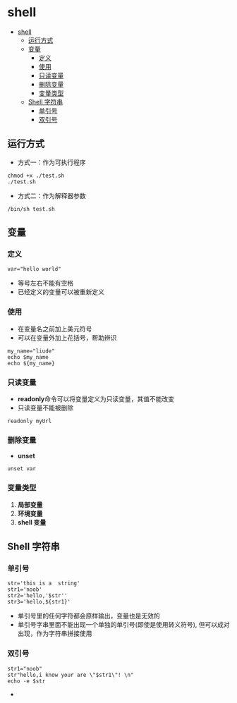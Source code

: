 # shell

- [shell](#shell)
  - [运行方式](#运行方式)
  - [变量](#变量)
    - [定义](#定义)
    - [使用](#使用)
    - [只读变量](#只读变量)
    - [删除变量](#删除变量)
    - [变量类型](#变量类型)
  - [Shell 字符串](#shell-字符串)
    - [单引号](#单引号)
    - [双引号](#双引号)

## 运行方式

- 方式一：作为可执行程序

```shell
chmod +x ./test.sh
./test.sh
```

- 方式二：作为解释器参数

```shell
/bin/sh test.sh
```

## 变量

### 定义

```shell
var="hello world"
```

- 等号左右不能有空格
- 已经定义的变量可以被重新定义

### 使用

- 在变量名之前加上美元符号
- 可以在变量外加上花括号，帮助辨识

```shell
my_name="liude"
echo $my_name
echo ${my_name}
```

### 只读变量

- **readonly**命令可以将变量定义为只读变量，其值不能改变
- 只读变量不能被删除

```shell
readonly myUrl
```

### 删除变量

- **unset**

```shell
unset var
```

### 变量类型

1. **局部变量**
2. **环境变量**
3. **shell 变量**

## Shell 字符串

### 单引号

```shell
str='this is a  string'
str1='noob'
str2='hello,'$str''
str3='hello,${str1}'
```

- 单引号里的任何字符都会原样输出，变量也是无效的
- 单引号字串里面不能出现一个单独的单引号(即使是使用转义符号), 但可以成对出现，作为字符串拼接使用

### 双引号

```shell
str1="noob"
str"hello,i know your are \"$str1\"! \n"
echo -e $str
```

- 